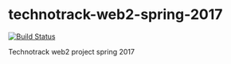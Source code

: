 # technotrack-web2-spring-2017
[![Build Status](https://travis-ci.org/ALTAIRvovan/technotrack-web2-spring-2017.svg?branch=master)](https://travis-ci.org/ALTAIRvovan/technotrack-web2-spring-2017)

Technotrack web2 project spring 2017
